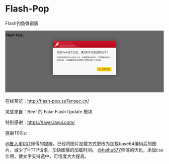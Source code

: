 # Flash-Pop

Flash钓鱼弹窗版

![](https://raw.githubusercontent.com/r00tSe7en/pictures/master/flashpop.png)

在线预览：http://flash-pop.se7ensec.cn/



灵感来自：Beef 的 Fake Flash Update 模块

特别感谢：https://layer.layui.com/

感谢T00ls:

[@鲁人甲007](https://www.t00ls.net/members-profile-6993.html)师傅的提醒，已经将图片加载方式更改为加载base64编码后的图片，减少了HTTP请求，加快图像的加载时间。
[@heihu577](https://www.t00ls.net/members-topics-12029.html)师傅的优化，添加css引用，使文字支持选中，可信度大大提高。
